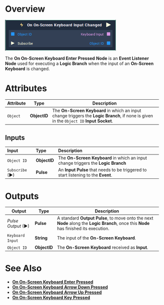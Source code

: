 # Overview

![The On On-Screen Keyboard Input Changed Node.](../../../.gitbook/assets/node-on-onscreen-keyboard-input-changed2.png)

The **On On-Screen Keyboard Enter Pressed** **Node** is an **Event Listener** **Node** used for executing a **Logic Branch** when the input of an **On-Screen Keyboard** is changed.

# Attributes

|Attribute|Type|Description|
|---|---|---|
|`Object` | **ObjectID** | The **On-Screen Keyboard** in which an input change triggers the **Logic Branch**, if none is given in the `Object ID` **Input Socket**. |

## Inputs

|Input | Type | Description |
| :--- | :--- | :--- |
| `Object ID` | **ObjectID** | The **On-Screen Keyboard** in which an input change triggers the **Logic Branch** |
| `Subscribe` (►)|**Pulse** | An **Input Pulse** that needs to be triggered to start listening to the **Event**. |

# Outputs

|Output|Type|Description|
|---|---|---|
|*Pulse Output* (►)|**Pulse**|A standard **Output Pulse**, to move onto the next **Node** along the **Logic Branch**, once this **Node** has finished its execution.|
| `Keyboard Input` | **String** | The input of the **On-Screen Keyboard**. |
| `Object ID` | **ObjectID** | The **On-Screen Keyboard** received as **Input**. |

# See Also

* [**On On-Screen Keyboard Enter Pressed**](on-onscreen-keyboard-enter-pressed.md)
* [**On On-Screen Keyboard Arrow Down Pressed**](ononscreenkeyboardarrowdownpressed.md)
* [**On On-Screen Keyboard Arrow Up Pressed**](ononscreenkeyboardarrowuppressed.md)
* [**On On-Screen Keyboard Key Pressed**](ononscreenkeyboardpressed.md)
